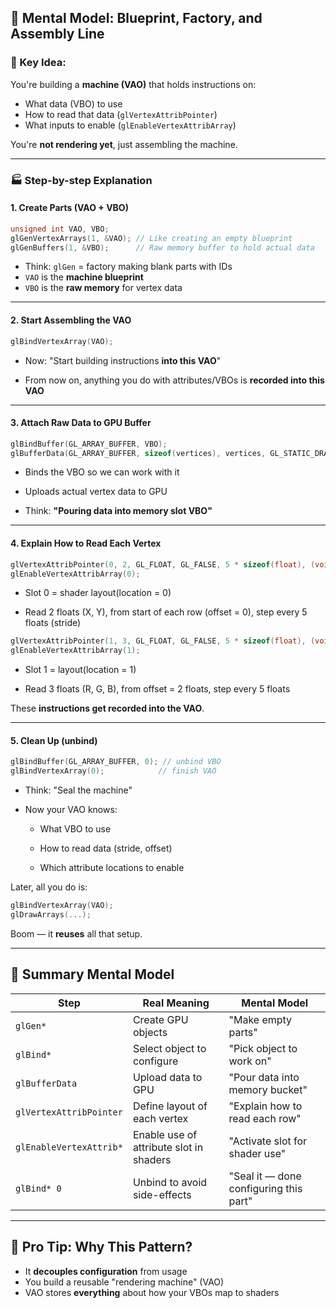 ## 🧠 **Mental Model: Blueprint, Factory, and Assembly Line**

### 🎯 Key Idea:

You're building a **machine (VAO)** that holds instructions on:

- What data (VBO) to use
- How to read that data (`glVertexAttribPointer`)
- What inputs to enable (`glEnableVertexAttribArray`)
    

You're **not rendering yet**, just assembling the machine.

---

### 🏭 Step-by-step Explanation

#### 1. **Create Parts (VAO + VBO)**

```cpp
unsigned int VAO, VBO;
glGenVertexArrays(1, &VAO); // Like creating an empty blueprint
glGenBuffers(1, &VBO);      // Raw memory buffer to hold actual data

```

- Think: `glGen` = factory making blank parts with IDs
- `VAO` is the **machine blueprint**
- `VBO` is the **raw memory** for vertex data
    

---

#### 2. **Start Assembling the VAO**

```cpp
glBindVertexArray(VAO);
```

- Now: "Start building instructions **into this VAO**"
    
- From now on, anything you do with attributes/VBOs is **recorded into this VAO**
    

---

#### 3. **Attach Raw Data to GPU Buffer**

```cpp
glBindBuffer(GL_ARRAY_BUFFER, VBO);
glBufferData(GL_ARRAY_BUFFER, sizeof(vertices), vertices, GL_STATIC_DRAW);

```
- Binds the VBO so we can work with it
    
- Uploads actual vertex data to GPU
    
- Think: **"Pouring data into memory slot VBO"**
    

---

#### 4. **Explain How to Read Each Vertex**

```cpp
glVertexAttribPointer(0, 2, GL_FLOAT, GL_FALSE, 5 * sizeof(float), (void*)0);
glEnableVertexAttribArray(0);

```

- Slot 0 = shader layout(location = 0)
    
- Read 2 floats (X, Y), from start of each row (offset = 0), step every 5 floats (stride)
    

```cpp
glVertexAttribPointer(1, 3, GL_FLOAT, GL_FALSE, 5 * sizeof(float), (void*)(2 * sizeof(float)));
glEnableVertexAttribArray(1);

```

- Slot 1 = layout(location = 1)
    
- Read 3 floats (R, G, B), from offset = 2 floats, step every 5 floats
    

These **instructions get recorded into the VAO**.

---

#### 5. **Clean Up (unbind)**

```cpp
glBindBuffer(GL_ARRAY_BUFFER, 0); // unbind VBO
glBindVertexArray(0);            // finish VAO

```

- Think: "Seal the machine"
    
- Now your VAO knows:
    
    - What VBO to use
        
    - How to read data (stride, offset)
        
    - Which attribute locations to enable
        

Later, all you do is:

```cpp
glBindVertexArray(VAO);
glDrawArrays(...);

```

Boom — it **reuses** all that setup.

---

## 🧠 Summary Mental Model

| Step                    | Real Meaning                            | Mental Model                           |
| ----------------------- | --------------------------------------- | -------------------------------------- |
| `glGen*`                | Create GPU objects                      | "Make empty parts"                     |
| `glBind*`               | Select object to configure              | "Pick object to work on"               |
| `glBufferData`          | Upload data to GPU                      | "Pour data into memory bucket"         |
| `glVertexAttribPointer` | Define layout of each vertex            | "Explain how to read each row"         |
| `glEnableVertexAttrib*` | Enable use of attribute slot in shaders | "Activate slot for shader use"         |
| `glBind* 0`             | Unbind to avoid side-effects            | "Seal it — done configuring this part" |

---

## 🧰 Pro Tip: Why This Pattern?

- It **decouples configuration** from usage
- You build a reusable "rendering machine" (VAO)
- VAO stores **everything** about how your VBOs map to shaders